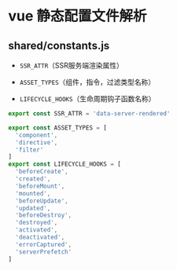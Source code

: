 
# vue 静态配置文件解析

## shared/constants.js

- ```SSR_ATTR```（SSR服务端渲染属性）

- ```ASSET_TYPES```（组件，指令，过滤类型名称）

- ```LIFECYCLE_HOOKS```（生命周期钩子函数名称）

```js
export const SSR_ATTR = 'data-server-rendered'

export const ASSET_TYPES = [
  'component',
  'directive',
  'filter'
]
export const LIFECYCLE_HOOKS = [
  'beforeCreate',
  'created',
  'beforeMount',
  'mounted',
  'beforeUpdate',
  'updated',
  'beforeDestroy',
  'destroyed',
  'activated',
  'deactivated',
  'errorCaptured',
  'serverPrefetch'
]

```

## 